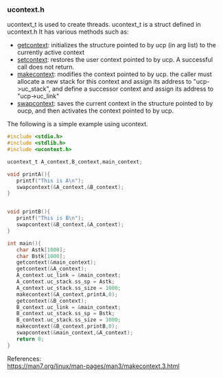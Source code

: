 ### ucontext.h
ucontext_t is used to create threads. ucontext_t is a struct defined in ucontext.h It has various methods such as:
* [getcontext](https://man7.org/linux/man-pages/man3/getcontext.3.html): initializes the structure pointed to by ucp (in arg list) to the currently active context
* [setcontext](https://man7.org/linux/man-pages/man3/getcontext.3.html): restores the user context pointed to by ucp.  A successful call does not return.
* [makecontext](https://man7.org/linux/man-pages/man3/makecontext.3.html): modifies the context pointed to by ucp. the caller must allocate a new stack for
  this context and assign its address to "ucp->uc_stack", and define a successor context and assign its address to "ucp->uc_link"
* [swapcontext](https://man7.org/linux/man-pages/man3/makecontext.3.html): saves the current context in the
  structure pointed to by oucp, and then activates the context pointed to by ucp.
  
  
The following is a simple example using ucontext.  
```C
#include <stdio.h>
#include <stdlib.h>
#include <ucontext.h>

ucontext_t A_context,B_context,main_context;

void printA(){
   printf("This is A\n");
   swapcontext(&A_context,&B_context);
}


void printB(){
   printf("This is B\n");
   swapcontext(&B_context,&A_context);
}

int main(){
   char Astk[1000];
   char Bstk[1000];
   getcontext(&main_context);
   getcontext(&A_context);
   A_context.uc_link = &main_context;
   A_context.uc_stack.ss_sp = Astk;
   A_context.uc_stack.ss_size = 1000;
   makecontext(&A_context,printA,0);
   getcontext(&B_context);
   B_context.uc_link = &main_context;
   B_context.uc_stack.ss_sp = Bstk;
   B_context.uc_stack.ss_size = 1000;
   makecontext(&B_context,printB,0);
   swapcontext(&main_context,&A_context);
   return 0;
}
```

References:  
https://man7.org/linux/man-pages/man3/makecontext.3.html

